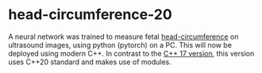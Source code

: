 # head-circumference-20
A neural network was trained to measure fetal [head-circumference](https://github.com/DavidMagezi/head-circumference) on ultrasound images, using python (pytorch) on a PC. This will now be deployed using modern C++. In contrast to the [C++ 17 version](https://github.com/DavidMagezi/head-circumference-embedded), this version uses C++20 standard and makes use of modules.
